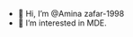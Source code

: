 - 👋 Hi, I’m @Amina zafar-1998
- 👀 I’m interested in MDE.


<!---
aminassda/aminassda is a ✨ special ✨ repository because its `README.md` (this file) appears on your GitHub profile.
You can click the Preview link to take a look at your changes.
--->
